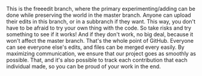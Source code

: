 This is the freeedit branch, where the primary experimenting/adding can be done while preserving the world in the master branch.
Anyone can upload their edits in this branch, or in a subbranch if they want.
This way, you don't have to be afraid to try your own thing with the code. So take risks and try something to see if it works!
And if they don't work, no big deal, because it won't affect the master branch. 
That's the whole point of GitHub. Everyone can see everyone else's edits, and files can be merged every easily.
By maximizing communication, we ensure that our project goes as smoothly as possible. 
That, and it's also possible to track each contribution that each individual made, so you can be proud of your work in the end.
